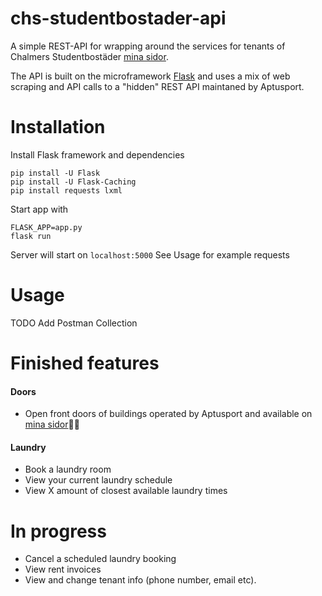 # chs-studentbostader-api
A simple REST-API for wrapping around the services for tenants of Chalmers Studentbostäder [mina sidor](https://www.chalmersstudentbostader.se/min-bostad/). 

The API is built on the microframework [Flask](http://flask.pocoo.org/) and uses a mix of web scraping and API calls to a "hidden" REST API maintaned by Aptusport.

# Installation
Install Flask framework and dependencies
```
pip install -U Flask
pip install -U Flask-Caching
pip install requests lxml
```
Start app with
```
FLASK_APP=app.py
flask run
```
Server will start on `localhost:5000` See Usage for example requests


# Usage
TODO Add Postman Collection

# Finished features
#### Doors
  * Open front doors of buildings operated by Aptusport and available on [mina sidor](https://www.chalmersstudentbostader.se/min-bostad/)🔑🚪
 
#### Laundry
 * Book a laundry room
 * View your current laundry schedule
 * View X amount of closest available laundry times

# In progress
 * Cancel a scheduled laundry booking
 * View rent invoices
 * View and change tenant info (phone number, email etc).
